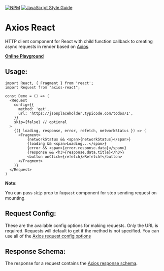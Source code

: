 [![NPM](https://img.shields.io/npm/v/axios-react.svg)](https://www.npmjs.com/package/axios-react)
[![JavaScript Style Guide](https://img.shields.io/badge/code_style-standard-brightgreen.svg)](https://standardjs.com)

# Axios React

HTTP client component for React with child function callback to creating async requests in render based on [Axios](https://github.com/axios/axios).


**[Online Playground](https://codesandbox.io/s/888j39z688)**


## Usage:

```
import React, { Fragment } from 'react';
import Request from "axios-react";

const Demo = () => (
  <Request
    config={{
      method: 'get',
      url: 'https://jsonplaceholder.typicode.com/todos/1',
    }}
    skip={false} // optional
  >
    {({ loading, response, error, refetch, networkStatus }) => (
      <Fragment>
          {networkStatus && <span>{networkStatus}</span>}
          {loading && <span>Loading...</span>}
          {error && <span>{error.response.data}</span>}
          {response && <h3>{response.data.title}</h3>}
          <button onClick={refetch}>Refetch!</button>
      </Fragment>
    )}
  </Request>
)
```

**Note:**

You can pass `skip` prop to `Request` component for stop sending request on mounting.


## Request Config:

These are the available config options for making requests. Only the URL is required. Requests will default to get if the method is not specified. You can use all of the [Axios request config options](https://github.com/axios/axios#request-config)


## Response Schema:

The response for a request contains the [Axios response schema](https://github.com/axios/axios#response-schema).
